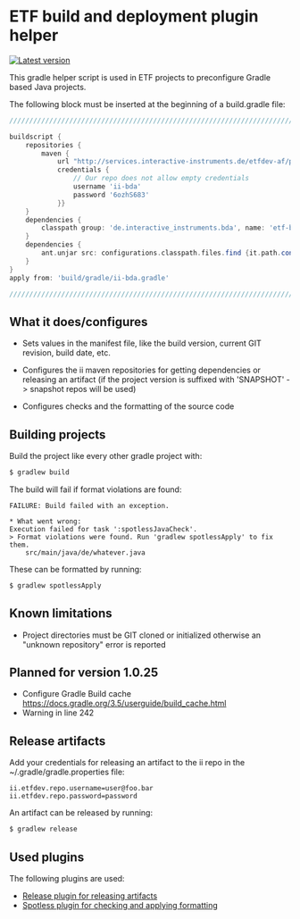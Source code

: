 # ETF build and deployment plugin helper

[![Latest version](http://img.shields.io/badge/latest%20version-1.0.24-blue.svg)](https://services.interactive-instruments.de/etfdev-af/plugins-releases-local/de/interactive_instruments/bda/etf-bda/1.0.24/etf-bda-1.0.24.jar)

This gradle helper script is used in ETF projects to preconfigure Gradle based Java projects.

The following block must be inserted at the beginning of a build.gradle file:

```groovy
///////////////////////////////////////////////////////////////////////////////////////

buildscript {
	repositories {
		maven {
			url "http://services.interactive-instruments.de/etfdev-af/plugins-releases-local"
			credentials {
				// Our repo does not allow empty credentials
				username 'ii-bda'
				password '6ozhS683'
			}}
	}
	dependencies {
		classpath group: 'de.interactive_instruments.bda', name: 'etf-bda', version:'1.0.X'
	}
	dependencies {
		ant.unjar src: configurations.classpath.files.find {it.path.contains('etf')}, dest: 'build/gradle'
	}
}
apply from: 'build/gradle/ii-bda.gradle'

///////////////////////////////////////////////////////////////////////////////////////
```

## What it does/configures
- Sets values in the manifest file, like the build version, current GIT revision, build date, etc.

- Configures the ii maven repositories for getting dependencies or releasing an artifact
(if the project version is suffixed with 'SNAPSHOT' -> snapshot repos will be used)

- Configures checks and the formatting of the source code

## Building projects
Build the project like every other gradle project with:
```gradle
$ gradlew build
```

The build will fail if format violations are found:
```
FAILURE: Build failed with an exception.

* What went wrong:
Execution failed for task ':spotlessJavaCheck'.
> Format violations were found. Run 'gradlew spotlessApply' to fix them.
	src/main/java/de/whatever.java
```

These can be formatted by running:
```gradle
$ gradlew spotlessApply
```

## Known limitations
- Project directories must be GIT cloned or initialized otherwise an "unknown repository" error is reported

## Planned for version 1.0.25
- Configure Gradle Build cache https://docs.gradle.org/3.5/userguide/build_cache.html
- Warning in line 242

## Release artifacts
Add your credentials for releasing an artifact to the ii repo in the ~/.gradle/gradle.properties file:

```
ii.etfdev.repo.username=user@foo.bar
ii.etfdev.repo.password=password
```

An artifact can be released by running:
```gradle
$ gradlew release
```

## Used plugins
The following plugins are used:

- [Release plugin for releasing artifacts](https://github.com/researchgate/gradle-release)
- [Spotless plugin for checking and applying formatting](https://github.com/diffplug/spotless)
